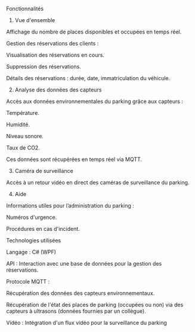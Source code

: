Fonctionnalités

1. Vue d'ensemble

Affichage du nombre de places disponibles et occupées en temps réel.

Gestion des réservations des clients :

Visualisation des réservations en cours.

Suppression des réservations.

Détails des réservations : durée, date, immatriculation du véhicule.

2. Analyse des données des capteurs

Accès aux données environnementales du parking grâce aux capteurs :

Température.

Humidité.

Niveau sonore.

Taux de CO2.

Ces données sont récupérées en temps réel via MQTT.

3. Caméra de surveillance

Accès à un retour vidéo en direct des caméras de surveillance du parking.

4. Aide

Informations utiles pour l’administration du parking :

Numéros d'urgence.

Procédures en cas d'incident.

Technologies utilisées

Langage : C# (WPF)

API : Interaction avec une base de données pour la gestion des réservations.

Protocole MQTT :

Récupération des données des capteurs environnementaux.

Récupération de l'état des places de parking (occupées ou non) via des capteurs à ultrasons (données fournies par un collègue).

Vidéo : Intégration d'un flux vidéo pour la surveillance du parking
